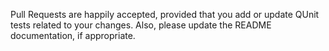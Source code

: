 Pull Requests are happily accepted, provided that you add or update QUnit tests related to your changes. Also, please update the README documentation, if appropriate.
